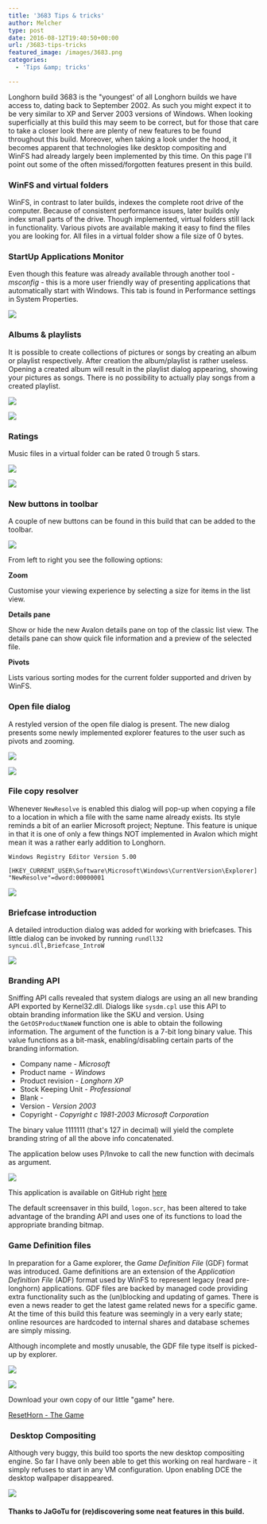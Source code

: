 ```yaml
---
title: '3683 Tips & tricks'
author: Melcher
type: post
date: 2016-08-12T19:40:50+00:00
url: /3683-tips-tricks
featured_image: /images/3683.png
categories:
  - 'Tips &amp; tricks'

---
```

Longhorn build 3683 is the "youngest' of all Longhorn builds we have access to, dating back to September 2002. As such you might expect it to be very similar to XP and Server 2003 versions of Windows. When looking superficially at this build this may seem to be correct, but for those that care to take a closer look there are plenty of new features to be found throughout this build. Moreover, when taking a look under the hood, it becomes apparent that technologies like desktop compositing and WinFS had already largely been implemented by this time. On this page I'll point out some of the often missed/forgotten features present in this build.

### WinFS and virtual folders

WinFS, in contrast to later builds, indexes the complete root drive of the computer. Because of consistent performance issues, later builds only index small parts of the drive. Though implemented, virtual folders still lack in functionality. Various pivots are available making it easy to find the files you are looking for. All files in a virtual folder show a file size of 0 bytes.

### StartUp Applications Monitor

Even though this feature was already available through another tool -_msconfig_ - this is a more user friendly way of presenting applications that automatically start with Windows. This tab is found in Performance settings in System Properties.

![](/images/StartUp-Application-Monitor.png)

### Albums & playlists

It is possible to create collections of pictures or songs by creating an album or playlist respectively. After creation the album/playlist is rather useless. Opening a created album will result in the playlist dialog appearing, showing your pictures as songs. There is no possibility to actually play songs from a created playlist.

<div class="flex">
<div class="ma2 ml0">
<div></div>

![](/images/CreateEditPlaylist.png)
</div>
<div class="ma2 ml0 mr0">

![](/images/CreateEditAlbum.png)
</div>
</div>

### Ratings

Music files in a virtual folder can be rated 0 trough 5 stars.

<div class="flex">
<div class="ma2 ml0">
<div></div>

![](/images/MusicRating.png)
</div>
<div class="ma2 ml0 mr0">

![](/images/MusicRating2.png)
</div>
</div>

### New buttons in toolbar

A couple of new buttons can be found in this build that can be added to the toolbar.

![](/images/3683-toolbar.png)

From left to right you see the following options:

**Zoom**

Customise your viewing experience by selecting a size for items in the list view.

**Details pane**

Show or hide the new Avalon details pane on top of the classic list view. The details pane can show quick file information and a preview of the selected file.

**Pivots**

Lists various sorting modes for the current folder supported and driven by WinFS.

### Open file dialog

A restyled version of the open file dialog is present. The new dialog presents some newly implemented explorer features to the user such as pivots and zooming.

<div class="flex">
<div class="ma2 ml0">
<div></div>

![](/images/3683-save-dialog.png)
</div>
<div class="ma2 ml0 mr0">

![](/images/NewVSOld.png)
</div>
</div>

### File copy resolver

Whenever `NewResolve` is enabled this dialog will pop-up when copying a file to a location in which a file with the same name already exists. Its style reminds a bit of an earlier Microsoft project; Neptune. This feature is unique in that it is one of only a few things NOT implemented in Avalon which might mean it was a rather early addition to Longhorn.

```
Windows Registry Editor Version 5.00

[HKEY_CURRENT_USER\Software\Microsoft\Windows\CurrentVersion\Explorer]
"NewResolve"=dword:00000001
```

![](/images/3683-copy-resolver.png)

### Briefcase introduction

A detailed introduction dialog was added for working with briefcases. This little dialog can be invoked by running `rundll32 syncui.dll,Briefcase_IntroW`

![](/images/3683-briefcase-intro.png)

### Branding API

Sniffing API calls revealed that system dialogs are using an all new branding API exported by Kernel32.dll. Dialogs like `sysdm.cpl` use this API to obtain branding information like the SKU and version. Using the `GetOSProductNameW` function one is able to obtain the following information. The argument of the function is a 7-bit long binary value. This value functions as a bit-mask, enabling/disabling certain parts of the branding information.

  * Company name - _Microsoft_
  * Product name  - _Windows_
  * Product revision - _Longhorn XP_ 
  * Stock Keeping Unit - _Professional_
  * Blank -
  * Version - _Version 2003_
  * Copyright - _Copyright c 1981-2003 Microsoft Corporation_

The binary value 1111111 (that's 127 in decimal) will yield the complete branding string of all the above info concatenated.

The application below uses P/Invoke to call the new function with decimals as argument.

![](/images/3683-getosproductname.png)

This application is available on GitHub right [here](https://github.com/longhornms/GetOSProductName-3683)

The default screensaver in this build, `logon.scr`, has been altered to take advantage of the branding API and uses one of its functions to load the appropriate branding bitmap.

### Game Definition files

In preparation for a Game explorer, the _Game Definition File_ (GDF) format was introduced. Game definitions are an extension of the _Application Definition File_ (ADF) format used by WinFS to represent legacy (read pre-longhorn) applications. GDF files are backed by managed code providing extra functionality such as the (un)blocking and updating of games. There is even a news reader to get the latest game related news for a specific game. At the time of this build this feature was seemingly in a very early state; online resources are hardcoded to internal shares and database schemes are simply missing.

Although incomplete and mostly unusable, the GDF file type itself is picked-up by explorer.


<div class="flex">
<div class="ma2 ml0">
<div></div>

![](/images/3683-gdf-details.png)
</div>
<div class="ma2 ml0 mr0">

![](/images/3683-gdf-options.png)
</div>
</div>

Download your own copy of our little "game" here.

[ResetHorn - The Game](/download/resethorn-the-game)

###  Desktop Compositing

Although very buggy, this build too sports the new desktop compositing engine. So far I have only been able to get this working on real hardware - it simply refuses to start in any VM configuration. Upon enabling DCE the desktop wallpaper disappeared.

![](/images/3683-dce.png)

#### Thanks to JaGoTu for (re)discovering some neat features in this build.